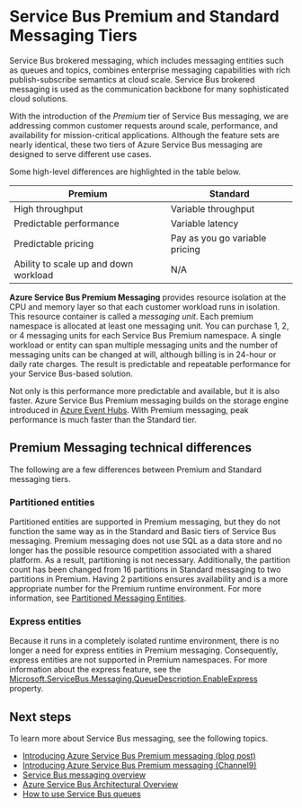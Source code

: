 <properties
	pageTitle="Service Bus Premium and Standard Messaging pricing tiers overview | Windows Azure"
	description="Service Bus Premium and Standard Messaging"
	services="service-bus"
	documentationCenter=".net"
	authors="djrosanova"
	manager="timlt"
	editor=""/>

<tags
	ms.service="service-bus"
	ms.date="10/15/2015"
	wacn.date=""/>

<!-- deleted by customization
# Service Bus Premium and Standard messaging tiers 
-->
<!-- keep by customization: begin -->
# Service Bus Premium and Standard Messaging Tiers 
<!-- keep by customization: end -->

Service Bus brokered messaging, which includes messaging entities such as queues and topics, combines enterprise messaging capabilities with rich publish-subscribe semantics at cloud scale. Service Bus brokered messaging is used as the communication backbone for many sophisticated cloud solutions.

With the introduction of the *Premium* tier of Service Bus messaging, we are addressing common customer requests around scale, performance, and availability for mission-critical applications. Although the feature sets are nearly identical, these two tiers of Azure Service Bus messaging are designed to serve different use cases.

Some high-level differences are highlighted in the table below.

| Premium                               | Standard                       |
|---------------------------------------|--------------------------------|
| High throughput                       | Variable throughput            |
| Predictable performance               | Variable latency               |
| Predictable pricing                   | Pay as you go variable pricing |
| Ability to scale up and down workload | N/A                            |

**Azure Service Bus Premium Messaging** provides resource isolation at the CPU and memory layer so that each customer workload runs in isolation. This resource container is called a *messaging unit*. Each premium namespace is allocated at least one messaging unit. You can purchase 1, 2, or 4 messaging units for each Service Bus Premium namespace. A single workload or entity can span multiple messaging units and the number of messaging units can be changed at will, although billing is in 24-hour or daily rate charges. The result is predictable and repeatable performance for your Service Bus-based solution.

Not only is this performance more predictable and available, but it is also faster. Azure Service Bus Premium messaging builds on the storage engine introduced in [Azure Event Hubs](/home/features/event-hubs/). With Premium messaging, peak performance is much faster than the Standard tier.

## Premium Messaging technical differences

The following are a few differences between Premium and Standard messaging tiers.

### Partitioned entities

Partitioned entities are supported in Premium messaging, but they do not function the same way as in the Standard and Basic tiers of Service Bus messaging. Premium messaging does not use SQL as a data store and no longer has the possible resource competition associated with a shared platform. As a result, partitioning is not necessary. Additionally, the partition count has been changed from 16 partitions in Standard messaging to two partitions in Premium. Having 2 partitions ensures availability and is a more appropriate number for the Premium runtime environment. For more information, see [Partitioned Messaging Entities](/documentation/articles/service-bus-partitioning).

### Express entities

Because it runs in a completely isolated runtime environment, there is no longer a need for express entities in Premium messaging. Consequently, express entities are not supported in Premium namespaces. For more information about the express feature, see the [Microsoft.ServiceBus.Messaging.QueueDescription.EnableExpress](https://msdn.microsoft.com/zh-cn/library/azure/microsoft.servicebus.messaging.queuedescription.enableexpress.aspx) property.

## Next steps

To learn more about Service Bus messaging, see the following topics.

- [Introducing Azure Service Bus Premium messaging (blog post)](http://azure.microsoft.com/blog/introducing-azure-service-bus-premium-messaging/)
- [Introducing Azure Service Bus Premium messaging (Channel9)](https://channel9.msdn.com/Blogs/Subscribe/Introducing-Azure-Service-Bus-Premium-Messaging)
- [Service Bus messaging overview](/documentation/articles/service-bus-messaging-overview)
- [Azure Service Bus Architectural Overview](/documentation/articles/service-bus-fundamentals-hybrid-solutions)
- [How to use Service Bus queues](/documentation/articles/service-bus-dotnet-how-to-use-queues)
